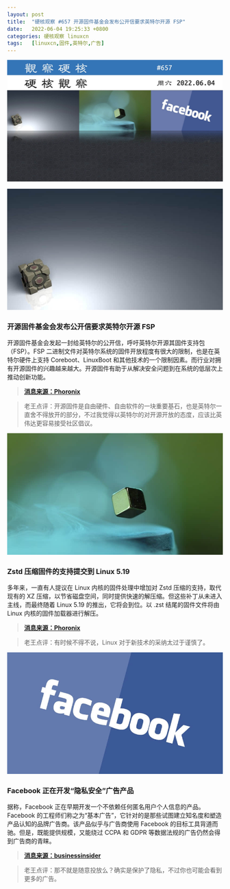 ```yaml
---
layout: post
title:	"硬核观察 #657 开源固件基金会发布公开信要求英特尔开源 FSP"
date:	2022-06-04 19:25:33 +0800 
categories:	硬核观察 linuxcn 
tags:	[linuxcn,固件,英特尔,广告]
---
```



![](/Asserts/Images/album/202206/04/192428b0v5kki9iqtt6606.jpg)


![](/Asserts/Images/album/202206/04/192440jwnss63gpswwuewx.jpg)


### 开源固件基金会发布公开信要求英特尔开源 FSP


开源固件基金会发起一封给英特尔的公开信，呼吁英特尔开源其固件支持包（FSP）。FSP 二进制文件对英特尔系统的固件开放程度有很大的限制，也是在英特尔硬件上支持 Coreboot、LinuxBoot 和其他技术的一个限制因素。而行业对拥有开源固件的兴趣越来越大。开源固件有助于从解决安全问题到在系统的低层次上推动创新功能。



> 
> **[消息来源：Phoronix](https://www.phoronix.com/scan.php?page=news_item&px=Open-Letter-Intel-FSP)**
> 
> 
> 



> 
> 老王点评：开源固件是自由硬件、自由软件的一块重要基石，也是英特尔一直舍不得放开的部分，不过我觉得以英特尔的对开源开放的态度，应该比英伟达更容易接受社区倡议。
> 
> 
> 


![](/Asserts/Images/album/202206/04/192502kdfd2zqiiq17tb1w.jpg)


### Zstd 压缩固件的支持提交到 Linux 5.19


多年来，一直有人提议在 Linux 内核的固件处理中增加对 Zstd 压缩的支持，取代现有的 XZ 压缩，以节省磁盘空间，同时提供快速的解压缩。但这些补丁从未进入主线，而最终随着 Linux 5.19 的推出，它将会到位。以 .zst 结尾的固件文件将由 Linux 内核的固件加载器进行解压。



> 
> **[消息来源：Phoronix](https://www.phoronix.com/scan.php?page=news_item&px=Linux-5.19-Zstd-Firmware)**
> 
> 
> 



> 
> 老王点评：有时候不得不说，Linux 对于新技术的采纳太过于谨慎了。
> 
> 
> 


![](/Asserts/Images/album/202206/04/192527ckuuldauo5ptoogw.jpg)


### Facebook 正在开发“隐私安全”广告产品


据称，Facebook 正在早期开发一个不依赖任何匿名用户个人信息的产品。Facebook 的工程师们称之为“基本广告”，它针对的是那些试图建立知名度和塑造产品认知的品牌广告商。该产品似乎与广告商使用 Facebook 的目标工具背道而驰。但是，既能提供规模，又能绕过 CCPA 和 GDPR 等数据法规的广告仍然会得到广告商的青睐。



> 
> **[消息来源：businessinsider](https://www.businessinsider.com/facebook-developing-ads-product-no-user-data-amid-privacy-changes-2022-6?IR=T)**
> 
> 
> 



> 
> 老王点评：那不就是随意投放么？确实是保护了隐私，不过你也可能会看到更多的广告。
> 
> 
>
